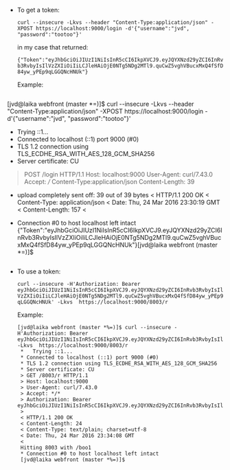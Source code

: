 * To get a token:

   ``curl --insecure -Lkvs --header "Content-Type:application/json" -XPOST https://localhost:9000/login -d'{"username":"jvd", "password":"tootoo"}'``
   
   in my case that returned: 

   ``{"Token":"eyJhbGciOiJIUzI1NiIsInR5cCI6IkpXVCJ9.eyJQYXNzd29yZCI6InRvb3RvbyIsIlVzZXIiOiIiLCJleHAiOjE0NTg5NDg2MTl9.quCwZ5vghVBucxMxQ4fSfD84yw_yPEp9qLGGQNcHNUk"}``
   
   Example:
   ```
[jvd@laika webfront (master *=)]$ curl --insecure -Lkvs --header "Content-Type:application/json" -XPOST https://localhost:9000/login -d'{"username":"jvd", "password":"tootoo"}'
*   Trying ::1...
* Connected to localhost (::1) port 9000 (#0)
* TLS 1.2 connection using TLS_ECDHE_RSA_WITH_AES_128_GCM_SHA256
* Server certificate: CU
> POST /login HTTP/1.1
> Host: localhost:9000
> User-Agent: curl/7.43.0
> Accept: */*
> Content-Type:application/json
> Content-Length: 39
>
* upload completely sent off: 39 out of 39 bytes
< HTTP/1.1 200 OK
< Content-Type: application/json
< Date: Thu, 24 Mar 2016 23:30:19 GMT
< Content-Length: 157
<
* Connection #0 to host localhost left intact
{"Token":"eyJhbGciOiJIUzI1NiIsInR5cCI6IkpXVCJ9.eyJQYXNzd29yZCI6InRvb3RvbyIsIlVzZXIiOiIiLCJleHAiOjE0NTg5NDg2MTl9.quCwZ5vghVBucxMxQ4fSfD84yw_yPEp9qLGGQNcHNUk"}[jvd@laika webfront (master *=)]$
   ```
 * To use a token: 
 
   ``curl --insecure -H'Authorization: Bearer eyJhbGciOiJIUzI1NiIsInR5cCI6IkpXVCJ9.eyJQYXNzd29yZCI6InRvb3RvbyIsIlVzZXIiOiIiLCJleHAiOjE0NTg5NDg2MTl9.quCwZ5vghVBucxMxQ4fSfD84yw_yPEp9qLGGQNcHNUk' -Lkvs  https://localhost:9000/8003/r``

   Example:

   ```
   [jvd@laika webfront (master *%=)]$ curl --insecure -H'Authorization: Bearer eyJhbGciOiJIUzI1NiIsInR5cCI6IkpXVCJ9.eyJQYXNzd29yZCI6InRvb3RvbyIsIlVzZXIiOiIiLCJleHAiOjE0NTg5NDg2MTl9.quCwZ5vghVBucxMxQ4fSfD84yw_yPEp9qLGGQNcHNUk' -Lkvs  https://localhost:9000/8003/r
	*   Trying ::1...
	* Connected to localhost (::1) port 9000 (#0)
	* TLS 1.2 connection using TLS_ECDHE_RSA_WITH_AES_128_GCM_SHA256
	* Server certificate: CU
	> GET /8003/r HTTP/1.1
	> Host: localhost:9000
	> User-Agent: curl/7.43.0
	> Accept: */*
	> Authorization: Bearer eyJhbGciOiJIUzI1NiIsInR5cCI6IkpXVCJ9.eyJQYXNzd29yZCI6InRvb3RvbyIsIlVzZXIiOiIiLCJleHAiOjE0NTg5NDg2MTl9.quCwZ5vghVBucxMxQ4fSfD84yw_yPEp9qLGGQNcHNUk
	>
	< HTTP/1.1 200 OK
	< Content-Length: 24
	< Content-Type: text/plain; charset=utf-8
	< Date: Thu, 24 Mar 2016 23:34:08 GMT
	<
	Hitting 8003 with /boo1
	* Connection #0 to host localhost left intact
	[jvd@laika webfront (master *%=)]$
```